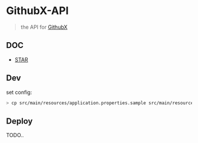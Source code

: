 # GithubX-API

> the API for [GithubX](http://github.com/riskers/github-plus-extension)

## DOC

* [STAR](./docs/STAR.md)

## Dev

set config:

```bash
> cp src/main/resources/application.properties.sample src/main/resources/application.properties
```

## Deploy 

TODO..

<!--Docker-->
